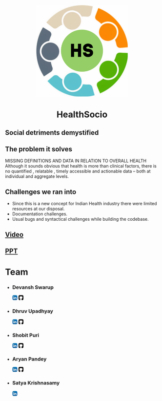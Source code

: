 <p align="center">
  <img width="300"  src="images/Health%20Socio.png">
  <h1 align= "center">HealthSocio</h1>
</p>

## Social detriments demystified

## The problem it solves
MISSING DEFINITIONS AND DATA IN RELATION TO OVERALL HEALTH
Although it sounds obvious that health is more than clinical factors, there is no quantified , relatable , timely accessible and actionable data – both at individual and aggregate levels.

## Challenges we ran into
- Since this is a new concept for Indian Health industry there were limited resources at our disposal.
- Documentation challenges.
- Usual bugs and syntactical challenges while building the codebase.

## [Video](https://drive.google.com/drive/folders/1_Pj2xaJQJN0Lw6UbYVHUBjD8j2OfZqp_?usp=sharing) 
## [PPT](https://drive.google.com/file/d/1PV29CZEbPqpoixbN-k1M0U2zFsywfPCE/view?usp=sharing)  
# Team

 * ### Devansh Swarup 
   [<img src="images/linkedin.png">](https://in.linkedin.com/in/devansh-swarup-85436554)     [<img src="images/github.png">](https://github.com/devansh2712)
 * ### Dhruv Upadhyay
   [<img src="images/linkedin.png">](https://www.linkedin.com/in/intmanear/)     [<img src="images/github.png">](https://github.com/IntManear)
 * ### Shobit Puri 
   [<img src="images/linkedin.png">](https://www.linkedin.com/in/shobit-puri-3b30bb18b/)     [<img src="images/github.png">](https://github.com/ScarletSpidey)
* ### Aryan Pandey 
   [<img src="images/linkedin.png">](https://www.linkedin.com/in/aryan-pandey/)     [<img src="images/github.png">](https://github.com/ap-aryanpandey)
* ### Satya Krishnasamy

   [<img src="images/linkedin.png">](https://www.linkedin.com/in/sathya-krishnasamy-3b369a20/)
